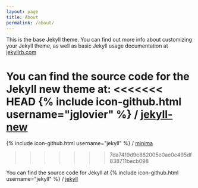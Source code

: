 ```yaml
---
layout: page
title: About
permalink: /about/
---
```


This is the base Jekyll theme. You can find out more info about customizing your Jekyll theme, as well as basic Jekyll usage documentation at [jekyllrb.com](http://jekyllrb.com/)

You can find the source code for the Jekyll new theme at:
<<<<<<< HEAD
{% include icon-github.html username="jglovier" %} /
[jekyll-new](https://github.com/jglovier/jekyll-new)
=======
{% include icon-github.html username="jekyll" %} /
[minima](https://github.com/jekyll/minima)
>>>>>>> 7da7419d9e882005e0ae0e495df838711becb098

You can find the source code for Jekyll at
{% include icon-github.html username="jekyll" %} /
[jekyll](https://github.com/jekyll/jekyll)

